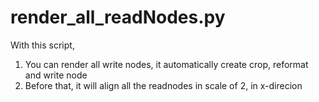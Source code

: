 # render_all_readNodes.py
With this script, 
1. You can render all write nodes, it automatically create crop, reformat and write node
2. Before that, it will align all the readnodes in scale of 2, in x-direcion


